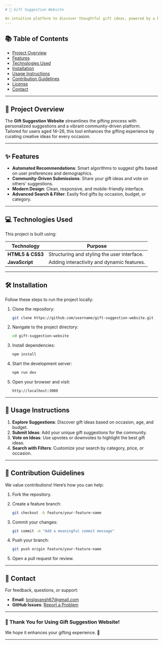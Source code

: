 ```yaml
---
# 🎁 Gift Suggestion Website

An intuitive platform to discover thoughtful gift ideas, powered by a blend of smart algorithms and community engagement.
---
```


## 📚 Table of Contents

- [Project Overview](#-project-overview)
- [Features](#✨-features)
- [Technologies Used](#💻-technologies-used)
- [Installation](#🛠-installation)
- [Usage Instructions](#📖-usage-instructions)
- [Contribution Guidelines](#🤝-contribution-guidelines)
- [License](#📝-license)
- [Contact](#📧-contact)

---

## 🚀 Project Overview

The **Gift Suggestion Website** streamlines the gifting process with personalized suggestions and a vibrant community-driven platform. Tailored for users aged 14–26, this tool enhances the gifting experience by curating creative ideas for every occasion.

---

## ✨ Features

- **Automated Recommendations**: Smart algorithms to suggest gifts based on user preferences and demographics.
- **Community-Driven Submissions**: Share your gift ideas and vote on others' suggestions.
- **Modern Design**: Clean, responsive, and mobile-friendly interface.
- **Advanced Search & Filter**: Easily find gifts by occasion, budget, or category.

---

## 💻 Technologies Used

This project is built using:

| Technology       | Purpose                                     |
| ---------------- | ------------------------------------------- |
| **HTML5 & CSS3** | Structuring and styling the user interface. |
| **JavaScript**   | Adding interactivity and dynamic features.  |

---

## 🛠 Installation

Follow these steps to run the project locally:

1. Clone the repository:

   ```bash
   git clone https://github.com/username/gift-suggestion-website.git
   ```

2. Navigate to the project directory:

   ```bash
   cd gift-suggestion-website
   ```

3. Install dependencies:

   ```bash
   npm install
   ```

4. Start the development server:

   ```bash
   npm run dev
   ```

5. Open your browser and visit:

   ```plaintext
   http://localhost:3000
   ```

---

## 📖 Usage Instructions

1. **Explore Suggestions**: Discover gift ideas based on occasion, age, and budget.
2. **Submit Ideas**: Add your unique gift suggestions for the community.
3. **Vote on Ideas**: Use upvotes or downvotes to highlight the best gift ideas.
4. **Search with Filters**: Customize your search by category, price, or occasion.

---

## 🤝 Contribution Guidelines

We value contributions! Here’s how you can help:

1. Fork the repository.
2. Create a feature branch:

   ```bash
   git checkout -b feature/your-feature-name
   ```

3. Commit your changes:

   ```bash
   git commit -m "Add a meaningful commit message"
   ```

4. Push your branch:

   ```bash
   git push origin feature/your-feature-name
   ```

5. Open a pull request for review.

---

## 📧 Contact

For feedback, questions, or support:

- **Email**: [bnslgvansh67@gmail.com](mailto:bnslgvansh67@gmail.com)
- **GitHub Issues**: [Report a Problem](https://github.com/username/gift-suggestion-website/issues)

---

### 🌟 Thank You for Using Gift Suggestion Website!

We hope it enhances your gifting experience. 🎉

---
